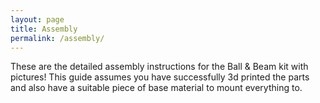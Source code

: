 ```yaml
---
layout: page
title: Assembly
permalink: /assembly/
---
```


These are the detailed assembly instructions for the Ball & Beam kit with pictures! This guide assumes you have successfully 3d printed the parts and also have a suitable piece of base material to mount everything to.
